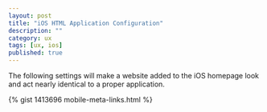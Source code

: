 ```yaml
---
layout: post
title: "iOS HTML Application Configuration"
description: ""
category: ux
tags: [ux, ios]
published: true
---
```


The following settings will make a website added to the iOS homepage look and
act nearly identical to a proper application.

{% gist 1413696 mobile-meta-links.html %}
